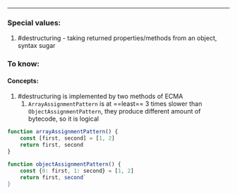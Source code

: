 ***
### Special values:
1. #destructuring - taking returned properties/methods from an object, syntax sugar 

### To know:

#### Concepts:
1. #destructuring is implemented by two methods of ECMA
	1. `ArrayAssignmentPattern` is at ==least== 3 times slower than `ObjectAssignmentPattern`, they produce different amount of bytecode, so it is logical 
```ts 
function arrayAssignmentPattern() {
	const [first, second] = [1, 2]
	return first, second
}

function objectAssignmentPattern() {
	const {0: first, 1: second} = [1, 2]
	return first, second`
}
```